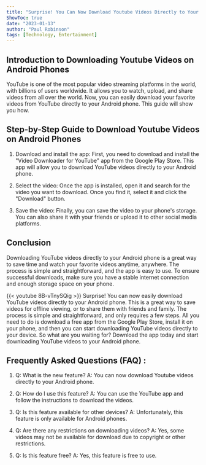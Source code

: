 ```yaml
---
title: "Surprise! You Can Now Download Youtube Videos Directly to Your Android Phone - Here's How!"
ShowToc: true 
date: "2023-01-13"
author: "Paul Robinson" 
tags: [Technology, Entertainment]
---
```

## Introduction to Downloading Youtube Videos on Android Phones

YouTube is one of the most popular video streaming platforms in the world, with billions of users worldwide. It allows you to watch, upload, and share videos from all over the world. Now, you can easily download your favorite videos from YouTube directly to your Android phone. This guide will show you how.

## Step-by-Step Guide to Download Youtube Videos on Android Phones

1. Download and install the app: First, you need to download and install the "Video Downloader for YouTube" app from the Google Play Store. This app will allow you to download YouTube videos directly to your Android phone. 

2. Select the video: Once the app is installed, open it and search for the video you want to download. Once you find it, select it and click the "Download" button. 

3. Save the video: Finally, you can save the video to your phone's storage. You can also share it with your friends or upload it to other social media platforms. 

## Conclusion 

Downloading YouTube videos directly to your Android phone is a great way to save time and watch your favorite videos anytime, anywhere. The process is simple and straightforward, and the app is easy to use. To ensure successful downloads, make sure you have a stable internet connection and enough storage space on your phone.

{{< youtube 8B-vTnySQig >}} 
Surprise! You can now easily download YouTube videos directly to your Android phone. This is a great way to save videos for offline viewing, or to share them with friends and family. The process is simple and straightforward, and only requires a few steps. All you need to do is download a free app from the Google Play Store, install it on your phone, and then you can start downloading YouTube videos directly to your device. So what are you waiting for? Download the app today and start downloading YouTube videos to your Android phone.

## Frequently Asked Questions (FAQ) :
1. Q: What is the new feature? 
A: You can now download Youtube videos directly to your Android phone.

2. Q: How do I use this feature? 
A: You can use the YouTube app and follow the instructions to download the videos.

3. Q: Is this feature available for other devices? 
A: Unfortunately, this feature is only available for Android phones.

4. Q: Are there any restrictions on downloading videos? 
A: Yes, some videos may not be available for download due to copyright or other restrictions.

5. Q: Is this feature free? 
A: Yes, this feature is free to use.


